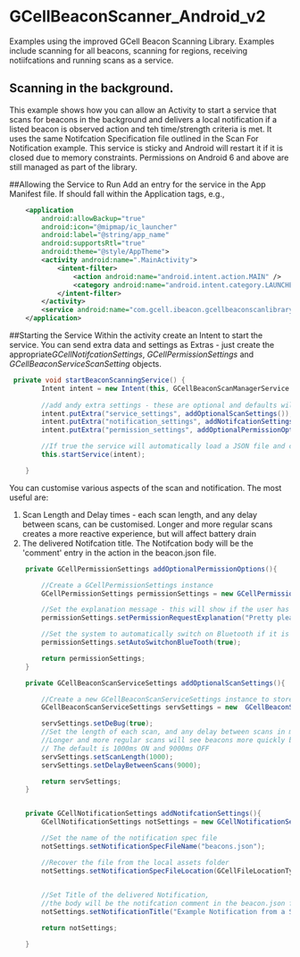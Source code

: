 # GCellBeaconScanner_Android_v2
Examples using the improved GCell Beacon Scanning Library. Examples include scanning for all beacons, scanning for regions, receiving notiifcations and running scans as a service.

## Scanning in the background. 
This example shows how you can allow an Activity to start a service that scans for beacons in the background and delivers a local notification if a listed beacon is observed action and teh time/strength criteria is met. It uses the same Notifcation Specification file outlined in the Scan For Notification example.
This service is sticky and Android will restart it if it is closed due to memory constraints. Permissions on Android 6 and above are still managed as part of the library. 

##Allowing the Service to Run
Add an entry for the service in the App Manifest file. If should fall within the Application tags, e.g., 

```xml
    <application
        android:allowBackup="true"
        android:icon="@mipmap/ic_launcher"
        android:label="@string/app_name"
        android:supportsRtl="true"
        android:theme="@style/AppTheme">
        <activity android:name=".MainActivity">
            <intent-filter>
                <action android:name="android.intent.action.MAIN" />
                <category android:name="android.intent.category.LAUNCHER" />
            </intent-filter>
        </activity>
        <service android:name="com.gcell.ibeacon.gcellbeaconscanlibrary.GCellBeaconScanManagerService" />
    </application>
```

##Starting the Service
Within the activity create an Intent to start the service. You can send extra data and settings as Extras - just create the appropriate*GCellNotifcationSettings*, *GCellPermissionSettings* and *GCellBeaconServiceScanSetting* objects.   

```java
 private void startBeaconScanningService() {
        Intent intent = new Intent(this, GCellBeaconScanManagerService.class);
        
        //add andy extra settings - these are optional and defaults will be used if none are supplied
        intent.putExtra("service_settings", addOptionalScanSettings());
        intent.putExtra("notification_settings", addNotifcationSettings());
        intent.putExtra("permission_settings", addOptionalPermissionOptions());

        //If true the service will automatically load a JSON file and create the appropriate Regions
        this.startService(intent);

    }

```

You can customise various aspects of the scan and notification. The most useful are:

1. Scan Length and Delay times - each scan length, and any delay between scans, can be customised. Longer and more regular scans creates a more reactive experience, but will affect battery drain
2. The delivered Notifcation title. The Notifcation body will be the 'comment' entry in the action in the beacon.json file. 

```java
    private GCellPermissionSettings addOptionalPermissionOptions(){

        //Create a GCellPermissionSettings instance
        GCellPermissionSettings permissionSettings = new GCellPermissionSettings();

        //Set the explanation message - this will show if the user has previously denied access
        permissionSettings.setPermissionRequestExplanation("Pretty please - we need this permission so we can see beacons!");

        //Set the system to automatically switch on Bluetooth if it is OFF
        permissionSettings.setAutoSwitchonBlueTooth(true);

        return permissionSettings;
    }

    private GCellBeaconScanServiceSettings addOptionalScanSettings(){

        //Create a new GCellBeaconScanServiceSettings instance to store service settings
        GCellBeaconScanServiceSettings servSettings = new  GCellBeaconScanServiceSettings();

        servSettings.setDeBug(true);
        //Set the length of each scan, and any delay between scans in ms
        //Longer and more regular scans will see beacons more quickly but will affect battery drain
        // The default is 1000ms ON and 9000ms OFF
        servSettings.setScanLength(1000);
        servSettings.setDelayBetweenScans(9000);

        return servSettings;
    }


    private GCellNotificationSettings addNotifcationSettings(){
        GCellNotificationSettings notSettings = new GCellNotificationSettings();

        //Set the name of the notification spec file
        notSettings.setNotificationSpecFileName("beacons.json");

        //Recover the file from the local assets folder
        notSettings.setNotificationSpecFileLocation(GCellFileLocationTypes.assets);

       
        //Set Title of the delivered Notification, 
        //the body will be the notifcation comment in the beacon.json file
        notSettings.setNotificationTitle("Example Notification from a Service!");

        return notSettings;

    }
```
